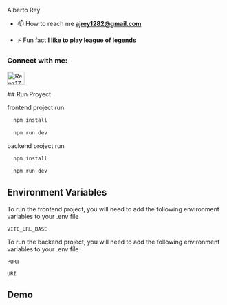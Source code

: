 Alberto Rey

- 📫 How to reach me **ajrey1282@gmail.com**

- ⚡ Fun fact **I like to play league of legends**

<h3 align="left">Connect with me:</h3>
<p align="left">
<a href="https://www.linkedin.com/in/renz17/" target="blank"><img align="center" src="https://raw.githubusercontent.com/rahuldkjain/github-profile-readme-generator/master/src/images/icons/Social/linked-in-alt.svg" alt="Renz17" height="30" width="40" /></a>

</p>
## Run Proyect

frontend project run

```bash
  npm install
```

```bash
  npm run dev
```

backend project run

```bash
  npm install
```

```bash
  npm run dev
```
## Environment Variables

To run the frontend project, you will need to add the following environment variables to your .env file

`VITE_URL_BASE`

To run the backend project, you will need to add the following environment variables to your .env file

`PORT`

`URI`




## Demo